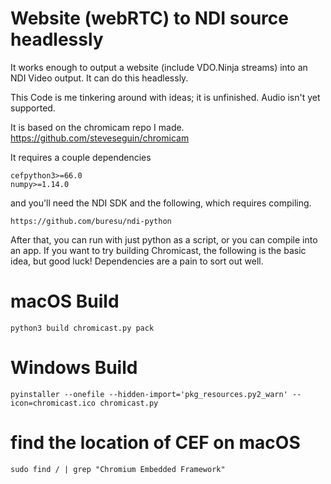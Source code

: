 # Website (webRTC) to NDI source headlessly

It works enough to output a website (include VDO.Ninja streams) into an NDI Video output. It can do this headlessly.

This Code is me tinkering around with ideas; it is unfinished. Audio isn't yet supported.

It is based on the chromicam repo I made. https://github.com/steveseguin/chromicam 

It requires a couple dependencies

```
cefpython3>=66.0
numpy>=1.14.0
```

and you'll need the NDI SDK and the following, which requires compiling.
```
https://github.com/buresu/ndi-python
```

After that, you can run with just python as a script, or you can compile into an app.  If you want to try building Chromicast, the following is the basic idea, but good luck! Dependencies are a pain to sort out well.

# macOS Build
```
python3 build chromicast.py pack
```
# Windows Build
```
pyinstaller --onefile --hidden-import='pkg_resources.py2_warn' --icon=chromicast.ico chromicast.py
```
# find the location of CEF on macOS
```
sudo find / | grep "Chromium Embedded Framework"
```

